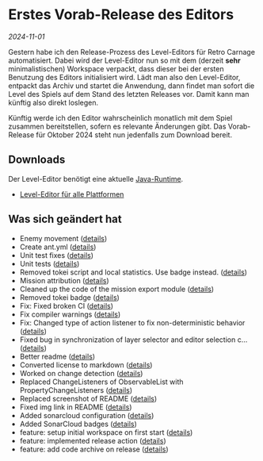 # Erstes Vorab-Release des Editors

*2024-11-01*

Gestern habe ich den Release-Prozess des Level-Editors für Retro Carnage automatisiert. Dabei wird der Level-Editor nun so mit dem (derzeit **sehr** minimalistischen) Workspace verpackt, dass dieser bei der ersten Benutzung des Editors initialisiert wird. Lädt man also den Level-Editor, entpackt das Archiv und startet die Anwendung, dann findet man sofort die Level des Spiels auf dem Stand des letzten Releases vor. Damit kann man künftig also direkt loslegen.

Künftig werde ich den Editor wahrscheinlich monatlich mit dem Spiel zusammen bereitstellen, sofern es relevante Änderungen gibt. Das Vorab-Release für Oktober 2024 steht nun jedenfalls zum Download bereit.

## Downloads

Der Level-Editor benötigt eine aktuelle [Java-Runtime](https://learn.microsoft.com/de-de/java/openjdk/download#openjdk-21).

- [Level-Editor für alle Plattformen](http://www.retro-carnage.net/releases/Retro-Carnage-Editor.zip)

## Was sich geändert hat

- Enemy movement ([details](https://github.com/Retro-Carnage-Team/retro-carnage-editor/pull/7))
- Create ant.yml ([details](https://github.com/Retro-Carnage-Team/retro-carnage-editor/pull/8))
- Unit test fixes ([details](https://github.com/Retro-Carnage-Team/retro-carnage-editor/pull/9))
- Unit tests ([details](https://github.com/Retro-Carnage-Team/retro-carnage-editor/pull/10))
- Removed tokei script and local statistics. Use badge instead. ([details](https://github.com/Retro-Carnage-Team/retro-carnage-editor/pull/11))
- Mission attribution ([details](https://github.com/Retro-Carnage-Team/retro-carnage-editor/pull/12))
- Cleaned up the code of the mission export module ([details](https://github.com/Retro-Carnage-Team/retro-carnage-editor/pull/13))
- Removed tokei badge ([details](https://github.com/Retro-Carnage-Team/retro-carnage-editor/pull/14))
- Fix: Fixed broken CI ([details](https://github.com/Retro-Carnage-Team/retro-carnage-editor/pull/24))
- Fix compiler warnings ([details](https://github.com/Retro-Carnage-Team/retro-carnage-editor/pull/27))
- Fix: Changed type of action listener to fix non-deterministic behavior ([details](https://github.com/Retro-Carnage-Team/retro-carnage-editor/pull/28))
- Fixed bug in synchronization of layer selector and editor selection c… ([details](https://github.com/Retro-Carnage-Team/retro-carnage-editor/pull/29))
- Better readme ([details](https://github.com/Retro-Carnage-Team/retro-carnage-editor/pull/30))
- Converted license to markdown ([details](https://github.com/Retro-Carnage-Team/retro-carnage-editor/pull/31))
- Worked on change detection ([details](https://github.com/Retro-Carnage-Team/retro-carnage-editor/pull/32))
- Replaced ChangeListeners of ObservableList with PropertyChangeListeners ([details](https://github.com/Retro-Carnage-Team/retro-carnage-editor/pull/34))
- Replaced screenshot of README ([details](https://github.com/Retro-Carnage-Team/retro-carnage-editor/pull/37))
- Fixed img link in README ([details](https://github.com/Retro-Carnage-Team/retro-carnage-editor/pull/38))
- Added sonarcloud configuration ([details](https://github.com/Retro-Carnage-Team/retro-carnage-editor/pull/40))
- Added SonarCloud badges ([details](https://github.com/Retro-Carnage-Team/retro-carnage-editor/pull/42))
- feature: setup initial workspace on first start ([details](https://github.com/Retro-Carnage-Team/retro-carnage-editor/pull/46))
- feature: implemented release action ([details](https://github.com/Retro-Carnage-Team/retro-carnage-editor/pull/47))
- feature: add code archive on release ([details](https://github.com/Retro-Carnage-Team/retro-carnage-editor/pull/48))
